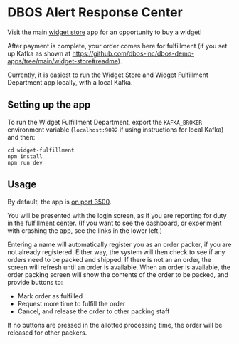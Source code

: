 # DBOS Alert Response Center

Visit the main [widget store](../widget-store/README.md) app for an opportunity to buy a widget!

After payment is complete, your order comes here for fulfillment (if you set up Kafka as shown at https://github.com/dbos-inc/dbos-demo-apps/tree/main/widget-store#readme).

Currently, it is easiest to run the Widget Store and Widget Fulfillment Department app locally, with a local Kafka.

## Setting up the app

To run the Widget Fulfillment Department, export the `KAFKA_BROKER` environment variable (`localhost:9092` if using instructions for local Kafka) and then:

```shell
cd widget-fulfillment
npm install
npm run dev
```

## Usage
By default, the app is [on port 3500](http://localhost:3500/).

You will be presented with the login screen, as if you are reporting for duty in the fulfillment center.  (If you want to see the dashboard, or experiment with crashing the app, see the links in the lower left.)

Entering a name will automatically register you as an order packer, if you are not already registered.  Either way, the system will then check to see if any orders need to be packed and shipped.  If there is not an an order, the screen will refresh until an order is available.  When an order is available, the order packing screen will show the contents of the order to be packed, and provide buttons to:

* Mark order as fulfilled
* Request more time to fulfill the order
* Cancel, and release the order to other packing staff

If no buttons are pressed in the allotted processing time, the order will be released for other packers.


